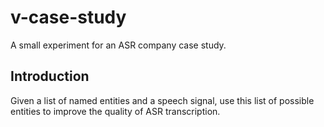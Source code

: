# v-case-study
A small experiment for an ASR company case study.

## Introduction
Given a list of named entities and a speech signal, use this list of possible entities to improve the quality of ASR transcription.
